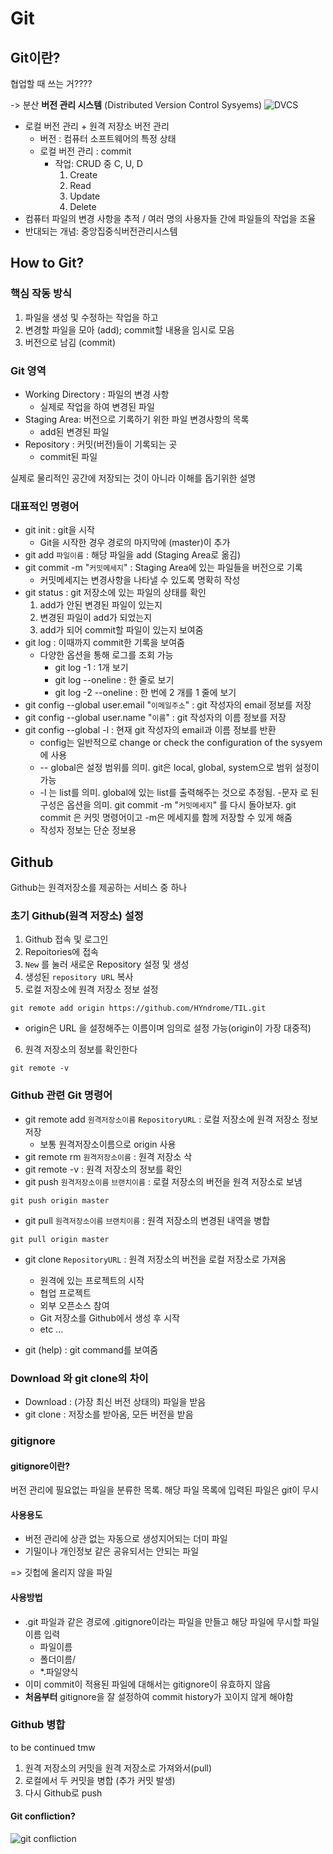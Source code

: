 # Git

## Git이란?
협업할 때 쓰는 거????

-> 분산 **버전 관리 시스템** (Distributed Version Control Sysyems)
![DVCS](https://han.gl/CgkWU)

* 로컬 버전 관리 + 원격 저장소 버전 관리
  * 버전 : 컴퓨터 소프트웨어의 특정 상태
  * 로컬 버전 관리 : commit
    * 작업: CRUD 중 C, U, D
      1. Create
      2. Read
      3. Update
      4. Delete
* 컴퓨터 파일의 변경 사항을 추적 /  여러 명의 사용자들 간에 파일들의 작업을 조율
* 반대되는 개념:  중앙집중식버전관리시스템

## How to Git?

### 핵심 작동 방식
1. 파일을 생성 및 수정하는 작업을 하고
2. 변경할 파일을 모아 (add); commit할 내용을 임시로 모음
3. 버전으로 남김 (commit)

### Git 영역
* Working Directory : 파일의 변경 사항
  * 실제로 작업을 하여 변경된 파일
* Staging Area: 버전으로 기록하기 위한 파일 변경사항의 목록
  * add된 변경된 파일
* Repository : 커밋(버전)들이 기록되는 곳
  * commit된 파일

실제로 물리적인 공간에 저장되는 것이 아니라 이해를 돕기위한 설명

### 대표적인 명령어
* git init : git을 시작
  * Git을 시작한 경우 경로의 마지막에 (master)이 추가
* git add `파일이름` : 해당 파일을 add (Staging Area로 옮김)
* git commit -m "`커밋메세지`" : Staging Area에 있는 파일들을 버전으로 기록
  * 커밋메세지는 변경사항을 나타낼 수 있도록 명확히 작성
* git status : git 저장소에 있는 파일의 상태를 확인
  1. add가 안된 변경된 파일이 있는지
  2. 변경된 파일이 add가 되었는지
  3. add가 되어 commit할 파일이 있는지 보여줌
* git log : 이때까지 commit한 기록을 보여줌
  * 다양한 옵션을 통해 로그를 조회 가능
    * git log -1 : 1개 보기
    * git log --oneline : 한 줄로 보기
    * git log -2 --oneline : 한 번에 2 개를 1 줄에 보기
* git config --global user.email "`이메일주소`" : git 작성자의 email 정보를 저장
* git config --global user.name "`이름`" : git 작성자의 이름 정보를 저장
* git config --global -l : 현재 git 작성자의 email과 이름 정보를 반환
  * config는 일반적으로 change or check the configuration of the sysyem에 사용
  * -- global은 설정 범위를 의미. git은 local, global, system으로 범위 설정이 가능
  * -l 는 list를 의미. global에 있는 list를 출력해주는 것으로 추정됨. -문자 로 된 구성은 옵션을 의미. git commit -m "`커밋메세지`" 를 다시 돌아보자. git commit 은 커밋 명령어이고 -m은 메세지를 함께 저장할 수 있게 해줌
  * 작성자 정보는 단순 정보용


## Github
Github는 원격저장소를 제공하는 서비스 중 하나
### 초기 Github(원격 저장소) 설정
1. Github 접속 및 로그인
2. Repoitories에 접속
3. `New` 를 눌러 새로운 Repository 설정 및 생성
4. 생성된 `repository URL` 복사
5. 로컬 저장소에 원격 저장소 정보 설정
```
git remote add origin https://github.com/HYndrome/TIL.git
```
 * origin은 URL 을 설정해주는 이름이며 임의로 설정 가능(origin이 가장 대중적)
 6. 원격 저장소의 정보를 확인한다
 ```
 git remote -v
 ```


 ### Github 관련 Git 명령어
* git remote add `원격저장소이름` `RepositoryURL` : 로컬 저장소에 원격 저장소 정보 저장
  * 보통 원격저장소이름으로 origin 사용
* git remote rm `원격저장소이름` : 원격 저장소 삭
* git remote -v : 원격 저장소의 정보를 확인
* git push `원격저장소이름` `브랜치이름`  : 로컬 저장소의 버전을 원격 저장소로 보냄
```
git push origin master
```
* git pull `원격저장소이름` `브랜치이름`  : 원격 저장소의 변경된 내역을 병합
```
git pull origin master
```
* git clone `RepositoryURL` : 원격 저장소의 버전을 로컬 저장소로 가져옴
  * 원격에 있는 프로젝트의 시작
  * 협업 프로젝트
  * 외부 오픈소스 참여
  * Git 저장소를 Github에서 생성 후 시작
  * etc ...

* git (help) : git command를 보여줌

### Download 와 git clone의 차이
* Download : (가장 최신 버전 상태의) 파일을 받음
* git clone : 저장소를 받아옴, 모든 버전을 받음

### gitignore
#### gitignore이란?
버전 관리에 필요없는 파일을 분류한 목록. 해당 파일 목록에 입력된 파일은 git이 무시
#### 사용용도
* 버전 관리에 상관 없는 자동으로 생성지어되는 더미 파일
* 기밀이나 개인정보 같은 공유되서는 안되는 파일

=> 깃헙에 올리지 않을 파일
#### 사용방법
* .git 파일과 같은 경로에 .gitignore이라는 파일을 만들고 해당 파일에 무시할 파일 이름 입력
  * 파일이름
  * 폴더이름/
  * *.파일양식
* 이미 commit이 적용된 파일에 대해서는 gitignore이 유효하지 않음
* **처음부터** gitignore을 잘 설정하여 commit history가 꼬이지 않게 해야함
### Github 병합
to be continued tmw
1. 원격 저장소의 커밋을 원격 저장소로 가져와서(pull)
2. 로컬에서 두 커밋을 병합 (추가 커밋 발생)
3. 다시 Github로 push
#### Git confliction?
![git confliction](https://media.discordapp.net/attachments/1052083490675490846/1057538981190979624/image.png?width=1290&height=721)